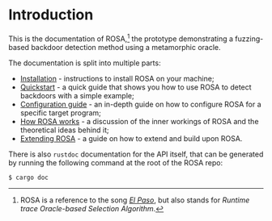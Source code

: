 # Introduction

This is the documentation of ROSA,[^1] the prototype demonstrating a fuzzing-based backdoor
detection method using a metamorphic oracle.

The documentation is split into multiple parts:

- [Installation](./installation.md) - instructions to install ROSA on your machine;
- [Quickstart](./quickstart.md) - a quick guide that shows you how to use ROSA to detect backdoors
  with a simple example;
- [Configuration guide](./config_guide.md) - an in-depth guide on how to configure ROSA for a
  specific target program;
- [How ROSA works](./internals.md) - a discussion of the inner workings of ROSA and the theoretical
  ideas behind it;
- [Extending ROSA](./extensions.md) - a guide on how to extend and build upon ROSA.


There is also `rustdoc` documentation for the API itself, that can be generated by running the
following command at the root of the ROSA repo:
```console
$ cargo doc
```


[^1]: ROSA is a reference to the song [_El Paso_](
https://genius.com/Marty-robbins-el-paso-lyrics#:~:text=the%20back%20door%20of%20Rosa%27s), but
also stands for _Runtime trace Oracle-based Selection Algorithm_.
